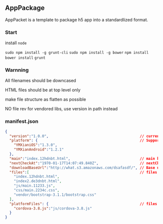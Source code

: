 AppPackage
---

AppPacket is a template to package h5 app into a standardlized format.

### Start

install `node`

`sudo npm install -g grunt-cli`
`sudo npm install -g bower`
`npm install`
`bower install`
`grunt`

### Warnning

All filenames should be downcased

HTML files should be at top level only

make file structure as flatten as possible

NO file rev for vendored libs, use version in path instead

### manifest.json

```json
{
  "version":"1.0.0",                                          // current version
  "platform": {                                               // Supported platform version
    "YMXianiOS":"1.3.0",
    "YMXianAndroid":"1.2.1"
  },
  "main":"index.12hdnbt.html",                                // main html file
  "nextCheckAt":"1970-01-17T14:07:49.840Z",                   // nextCheckAt for better performance, 10d max
  "downloadBaseUrl":"http://what.s3.amazonaws.com/dsafasdf/", // Base url for download and sync
  "files":[                                                   // files can be downloaded from downloadBaseUrl
    "index.12hdnbt.html",
    "index2.de3dnbt.html",
    "js/main.11233.js",
    "css/main.2234c.css",
    "vendor/bootstrap-3.1.1/bootstrap.css"
  ],
  "platformFiles": {                                          // files platform should provide and auto copy to position
    "cordova-3.8.js":"js/cordova-3.8.js"
  }
}
```
